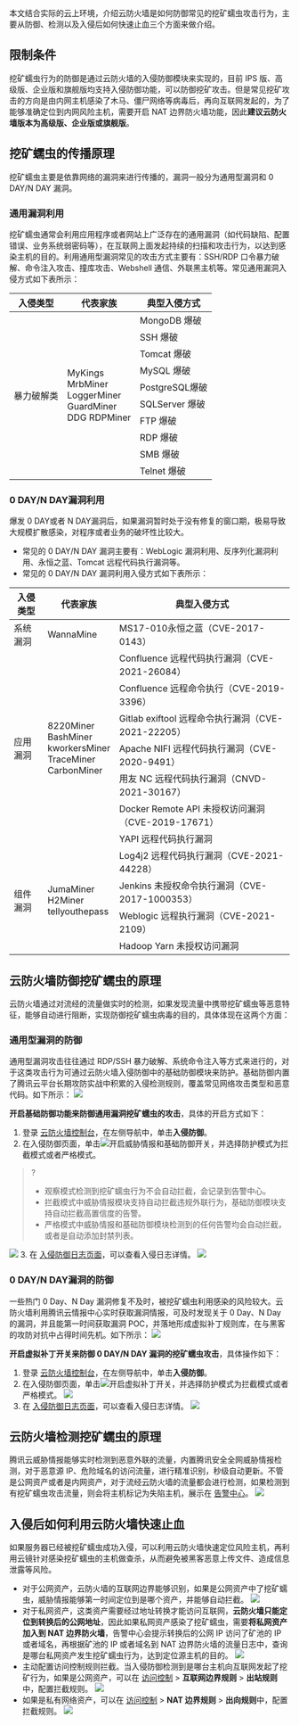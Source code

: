 本文结合实际的云上环境，介绍云防火墙是如何防御常见的挖矿蠕虫攻击行为，主要从防御、检测以及入侵后如何快速止血三个方面来做介绍。


## 限制条件
挖矿蠕虫行为的防御是通过云防火墙的入侵防御模块来实现的，目前 IPS 版、高级版、企业版和旗舰版均支持入侵防御功能，可以防御挖矿攻击。但是常见挖矿攻击的方向是由内网主机感染了木马、僵尸网络等病毒后，再向互联网发起的，为了能够准确定位到内网风险主机，需要开启 NAT 边界防火墙功能，因此**建议云防火墙版本为高级版、企业版或旗舰版**。

## 挖矿蠕虫的传播原理
挖矿蠕虫主要是依靠网络的漏洞来进行传播的，漏洞一般分为通用型漏洞和 0 DAY/N DAY 漏洞。

### 通用漏洞利用
挖矿蠕虫通常会利用应用程序或者网站上广泛存在的通用漏洞（如代码缺陷、配置错误、业务系统弱密码等），在互联网上面发起持续的扫描和攻击行为，以达到感染主机的目的。利用通用型漏洞常见的攻击方式主要有：SSH/RDP 口令暴力破解、命令注入攻击、撞库攻击、Webshell 通信、外联黑主机等。常见通用漏洞入侵方式如下表所示：
<table>
<thead>
<tr>
<th>入侵类型</th>
<th>代表家族</th>
<th>典型入侵方式</th>
</tr>
</thead>
<tbody><tr>
<td rowspan=11>暴力破解类</td>
<td rowspan=11>MyKings<br>MrbMiner<br>LoggerMiner<br>GuardMiner<br>DDG RDPMiner</td>
<td>MongoDB 爆破</td>
</tr>
<tr>
 <td>SSH 爆破</td>
</tr>
<tr>
 <td>Tomcat 爆破</td>
</tr>
<tr>
<td>MySQL 爆破</td>
</tr>
<tr>
  <td>PostgreSQL爆破</td>
</tr>
<tr>
  <td>SQLServer 爆破</td>
</tr>
<tr>
  <td>FTP 爆破</td>
</tr>
<tr>
  <td>RDP 爆破</td>
</tr>
<tr>
  <td>SMB 爆破</td>
</tr>
<tr>
  <td>Telnet 爆破</td>
</tr>
</tbody></table>

### 0 DAY/N DAY漏洞利用
爆发 0 DAY或者 N DAY漏洞后，如果漏洞暂时处于没有修复的窗口期，极易导致大规模扩散感染，对程序或者业务的破坏性比较大。
- 常见的 0 DAY/N DAY 漏洞主要有：WebLogic 漏洞利用、反序列化漏洞利用、永恒之蓝、Tomcat 远程代码执行漏洞等。
- 常见的 0 DAY/N DAY 漏洞利用入侵方式如下表所示：
<table>
<thead>
<tr>
<th>入侵类型</th>
<th>代表家族</th>
<th>典型入侵方式</th>
</tr>
</thead>
<tbody><tr>
<td>系统漏洞</td>
<td>WannaMine</td>
<td>MS17-010永恒之蓝（CVE-2017-0143）</td>
</tr>
<tr>
<td rowspan=7>应用漏洞</td>
<td rowspan=7>8220Miner<br>BashMiner<br>kworkersMiner<br>TraceMiner<br>CarbonMiner</td>
<td>Confluence 远程代码执行漏洞（CVE-2021-26084）</td>
</tr>
<tr>
<td>Confluence 远程命令执行（CVE-2019-3396）</td>
</tr>
<tr>
<td>Gitlab exiftool 远程命令执行漏洞（CVE-2021-22205）</td>
</tr>
<tr>
<td>Apache NIFI 远程代码执行漏洞（CVE-2020-9491）</td>
</tr>
<tr>
<td>用友 NC 远程代码执行漏洞（CNVD-2021-30167）</td>
</tr>
<tr>
<td>Docker Remote API 未授权访问漏洞（CVE-2019-17671）</td>
</tr>
<tr>
<td>YAPI 远程代码执行漏洞</td>
</tr>
<tr>
<td rowspan=4>组件漏洞</td>
<td rowspan=4>JumaMiner<br>H2Miner<br>tellyouthepass</td>
<td>Log4j2 远程代码执行漏洞（CVE-2021-44228）</td>
</tr>
<tr>
<td>Jenkins 未授权命令执行漏洞（CVE-2017-1000353）</td>
</tr>
<tr>
<td>Weblogic 远程执行漏洞（CVE-2021-2109）</td>
</tr>
<tr>
<td>Hadoop Yarn 未授权访问漏洞</td>
</tr>
</tbody></table>

## 云防火墙防御挖矿蠕虫的原理
云防火墙通过对流经的流量做实时的检测，如果发现流量中携带挖矿蠕虫等恶意特征，能够自动进行阻断，实现防御挖矿蠕虫病毒的目的，具体体现在这两个方面：

### 通用型漏洞的防御
通用型漏洞攻击往往通过 RDP/SSH 暴力破解、系统命令注入等方式来进行的，对于这类攻击行为可通过云防火墙入侵防御中的基础防御模块来防护。基础防御内置了腾讯云平台长期攻防实战中积累的入侵检测规则，覆盖常见网络攻击类型和恶意代码。如下所示：
![](https://qcloudimg.tencent-cloud.cn/raw/098e40e23c0acae0817b834f437355fb.png)

**开启基础防御功能来防御通用漏洞挖矿蠕虫的攻击**，具体的开启方式如下：
1. 登录 [云防火墙控制台](https://console.cloud.tencent.com/cfw/asset)，在左侧导航中，单击**入侵防御**。
2. 在入侵防御页面，单击![](https://qcloudimg.tencent-cloud.cn/raw/6b585aa1156a486d15c5da8790fd837b.png)开启威胁情报和基础防御开关，并选择防护模式为拦截模式或者严格模式。
>?
>- 观察模式检测到挖矿蠕虫行为不会自动拦截，会记录到告警中心。
>- 拦截模式中威胁情报模块支持自动拦截违规外联行为，基础防御模块支持自动拦截高置信度的告警。
>- 严格模式中威胁情报和基础防御模块检测到的任何告警均会自动拦截，或者是自动添加封禁列表。
>
![](https://qcloudimg.tencent-cloud.cn/raw/9971321d836a53563d80a827432ec59d.png)
3. 在 [入侵防御日志页面](https://console.cloud.tencent.com/cfw/ipslog)，可以查看入侵日志详情。
![](https://qcloudimg.tencent-cloud.cn/raw/f084d945a9495f2a111b5d20937bd4dd.png)

### 0 DAY/N DAY漏洞的防御

一些热门 0 Day、N Day 漏洞修复不及时，被挖矿蠕虫利用感染的风险较大。云防火墙利用腾讯云情报中心实时获取漏洞情报，可及时发现关于 0 Day、N Day 的漏洞，并且能第一时间获取漏洞 POC，并落地形成虚拟补丁规则库，在与黑客的攻防对抗中占得时间先机。如下所示：
![](https://qcloudimg.tencent-cloud.cn/raw/c7e02110e9bc11f791e98584112da414.png)

**开启虚拟补丁开关来防御 0 DAY/N DAY 漏洞的挖矿蠕虫攻击**，具体操作如下：
1. 登录 [云防火墙控制台](https://console.cloud.tencent.com/cfw/asset)，在左侧导航中，单击**入侵防御**。
2. 在入侵防御页面，单击![](https://qcloudimg.tencent-cloud.cn/raw/6b585aa1156a486d15c5da8790fd837b.png)开启虚拟补丁开关，并选择防护模式为拦截模式或者严格模式。
![](https://qcloudimg.tencent-cloud.cn/raw/63e39a82918a3cd193cd79e31f0e3832.png)
3. 在 [入侵防御日志页面](https://console.cloud.tencent.com/cfw/ipslog)，可以查看入侵日志详情。
![](https://qcloudimg.tencent-cloud.cn/raw/fc2fd46dfb92da1059f5d14b964cbf98.png)

## 云防火墙检测挖矿蠕虫的原理
腾讯云威胁情报能够实时检测到恶意外联的流量，内置腾讯安全全网威胁情报检测，对于恶意源 IP、危险域名的访问流量，进行精准识别，秒级自动更新。不管是公网资产或者是内网资产，对于流经云防火墙的流量都会进行检测，如果检测到有挖矿蠕虫攻击流量，则会将主机标记为失陷主机，展示在 [告警中心](https://console.cloud.tencent.com/cfw/warncenter)。
![](https://qcloudimg.tencent-cloud.cn/raw/038bc5ebfa7131139dd37ffd4420f720.png)

## 入侵后如何利用云防火墙快速止血
如果服务器已经被挖矿蠕虫成功入侵，可以利用云防火墙快速定位风险主机，再利用云镜针对感染挖矿蠕虫的主机做查杀，从而避免被黑客恶意上传文件、造成信息泄露等风险。
- 对于公网资产，云防火墙的互联网边界能够识别，如果是公网资产中了挖矿蠕虫，威胁情报能够第一时间定位到是哪个资产，并能够自动拦截。
![](https://qcloudimg.tencent-cloud.cn/raw/a6adf9171a950368a8f27bac0373705d.png)
- 对于私网资产，这类资产需要经过地址转换才能访问互联网，**云防火墙只能定位到转换后的公网地址**，因此如果私网资产感染了挖矿蠕虫，需要**将私网资产加入到 NAT 边界防火墙**，告警中心会提示转换后的公网 IP 访问了矿池的 IP 或者域名，再根据矿池的 IP 或者域名到 NAT 边界防火墙的流量日志中，查询是哪台私网资产发生挖矿蠕虫行为，达到定位源主机的目的。
![](https://qcloudimg.tencent-cloud.cn/raw/6beee61dc510af0ab79a195d03d14855.png)
- 主动配置访问控制规则拦截。当入侵防御检测到是哪台主机向互联网发起了挖矿行为，如果是公网资产，可以在 [访问控制](https://console.cloud.tencent.com/cfw/ac/internet) > **互联网边界规则**  > **出站规则**中，配置拦截规则。
![](https://qcloudimg.tencent-cloud.cn/raw/631b8f2e27c7692531cbd7c6c7cd6247.png)
- 如果是私有网络资产，可以在  [访问控制](https://console.cloud.tencent.com/cfw/ac/internet) > **NAT 边界规则**  > **出向规则**中，配置拦截规则。
![](https://qcloudimg.tencent-cloud.cn/raw/8c4d1477e0ca9acec8045ea8e4b9eabc.png)
